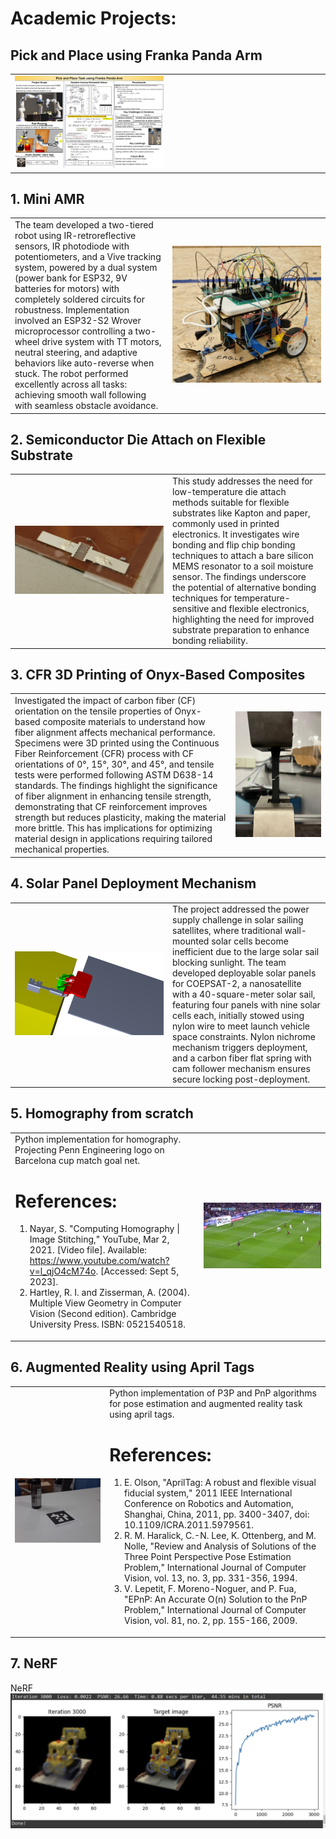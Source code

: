 # Academic Projects:

## Pick and Place using Franka Panda Arm
<table>
<tr>
<td>
<img src="https://github.com/vbwanere/Academic-Projects/blob/main/Pick-and-place-using-Franka-Panda-arm/doc/PickPlacePostarImage.png" alt="Die-Attach" width="600"/>
</td>

<td width="50%">
</td>
</tr>
</table>


## 1. Mini AMR
<table>
<tr>
<td width="50%">
The team developed a two-tiered robot using IR-retroreflective sensors, IR photodiode with potentiometers, and a Vive tracking system, powered by a dual system (power bank for ESP32, 9V batteries for motors) with completely soldered circuits for robustness. Implementation involved an ESP32-S2 Wrover microprocessor controlling a two-wheel drive system with TT motors, neutral steering, and adaptive behaviors like auto-reverse when stuck. The robot performed excellently across all tasks: achieving smooth wall following with seamless obstacle avoidance.
</td>

<td>
<img src="https://github.com/vbwanere/Academic-Projects/blob/main/Images/AMR.png?raw=true" alt="Mini AMR Robot" width="450"/>
</td>
</tr>
</table>


## 2. Semiconductor Die Attach on Flexible Substrate
<table>
<tr>
<td>
<img src="https://github.com/vbwanere/Academic-Projects/blob/main/Images/Semi.png" alt="Die-Attach" width="500"/>
</td>

<td width="50%">
This study addresses the need for low-temperature die attach methods suitable for flexible substrates like Kapton and paper, commonly used in printed electronics. It investigates wire bonding and flip chip bonding techniques to attach a bare silicon MEMS resonator to a soil moisture sensor. The findings underscore the potential of alternative bonding techniques for temperature-sensitive and flexible electronics, highlighting the need for improved substrate preparation to enhance bonding reliability.
</td>
</tr>
</table>



## 3. CFR 3D Printing of Onyx-Based Composites
<table>
<tr>

<td width="70%">
Investigated the impact of carbon fiber (CF) orientation on the tensile properties of Onyx-based composite materials to understand how fiber alignment affects mechanical performance. Specimens were 3D printed using the Continuous Fiber Reinforcement (CFR) process with CF orientations of 0°, 15°, 30°, and 45°, and tensile tests were performed following ASTM D638-14 standards. The findings highlight the significance of fiber alignment in enhancing tensile strength, demonstrating that CF reinforcement improves strength but reduces plasticity, making the material more brittle. This has implications for optimizing material design in applications requiring tailored mechanical properties.
</td>

<td>
<img src="https://github.com/vbwanere/Academic-Projects/blob/main/Images/CF.png" alt="CF" width="300"/>
</td>
</tr>
</table>


## 4. Solar Panel Deployment Mechanism
<table>
<tr>
<td>
<img src="https://github.com/vbwanere/Academic-Projects/blob/main/Images/SPD.PNG" alt="SPD" width="500"/>
</td>

<td width="50%">
The project addressed the power supply challenge in solar sailing satellites, where traditional wall-mounted solar cells become inefficient due to the large solar sail blocking sunlight. The team developed deployable solar panels for COEPSAT-2, a nanosatellite with a 40-square-meter solar sail, featuring four panels with nine solar cells each, initially stowed using nylon wire to meet launch vehicle space constraints. Nylon nichrome mechanism triggers deployment, and a carbon fiber flat spring with cam follower mechanism ensures secure locking post-deployment.
</td>
</tr>
</table>


## 5. Homography from scratch
<table>
<tr>

<td width="60%">
Python implementation for homography.
Projecting Penn Engineering logo on Barcelona cup match goal net.

# References:
1. Nayar, S. "Computing Homography | Image Stitching," YouTube, Mar 2, 2021. [Video file]. Available: https://www.youtube.com/watch?v=l_qjO4cM74o. [Accessed: Sept 5, 2023].
2. Hartley, R. I. and Zisserman, A. (2004). Multiple View Geometry in Computer Vision (Second edition). Cambridge University Press. ISBN: 0521540518.
</td>

<td>
<img src="https://github.com/vbwanere/Academic-Projects/blob/main/Images/homography.png" alt="HG" width="500"/>
</td>
</tr>
</table>



## 6. Augmented Reality using April Tags
<table>
<tr>
<td>
<img src="https://github.com/vbwanere/Academic-Projects/blob/main/Images/vis.png" alt="AR" width="300"/>
</td>

<td width="70%">
Python implementation of P3P and PnP algorithms for pose estimation and augmented reality task using april tags.

  # References:
  1. E. Olson, "AprilTag: A robust and flexible visual fiducial system," 2011 IEEE International Conference on Robotics and Automation, Shanghai, China, 2011, pp. 3400-3407, doi: 10.1109/ICRA.2011.5979561.
  2. R. M. Haralick, C.-N. Lee, K. Ottenberg, and M. Nolle, "Review and Analysis of Solutions of the Three Point Perspective Pose Estimation Problem," International Journal of Computer Vision, vol. 13, no. 3, pp. 331-356, 1994.
4. V. Lepetit, F. Moreno-Noguer, and P. Fua, "EPnP: An Accurate O(n) Solution to the PnP Problem," International Journal of Computer Vision, vol. 81, no. 2, pp. 155-166, 2009.
</td>
</tr>
</table>



## 7. NeRF
<tr>

<td width="20%">
NeRF
</td>

<td>
<img src="https://github.com/vbwanere/Academic-Projects/blob/main/Images/NeRF.png" alt="NeRF" width="1000"/>
</td>
</tr>
</table>





